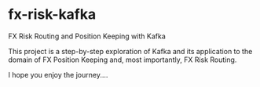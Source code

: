 # fx-risk-kafka
FX Risk Routing and Position Keeping with Kafka

This project is a step-by-step exploration of Kafka and its application to the domain of FX Position Keeping and, most importantly, FX Risk Routing.

I hope you enjoy the journey....
